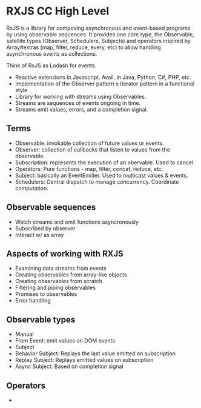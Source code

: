 # RXJS CC High Level

RxJS is a library for composing asynchronous and event-based programs by using observable sequences. It provides one core type, the Observable, satellite types (Observer, Schedulers, Subjects) and operators inspired by Array#extras (map, filter, reduce, every, etc) to allow handling asynchronous events as collections.

Think of RxJS as Lodash for events.

- Reactive extensions in Javascript. Avail. in Java, Python, C#, PHP, etc.
- Implementation of the Observer pattern x Iterator pattern in a functional style.
- Library for working with streams using Observables.
- Streams are sequences of events ongoing in time.
- Streams emit values, errors, and a completion signal.

## Terms

- Observable: invokable collection of future values or events.
- Observer: collection of callbacks that listen to values from the observable.
- Subscription: represents the execution of an obervable. Used to cancel.
- Operators: Pure functions - map, filter, concat, reduce, etc.
- Subject: basically an EventEmiiter. Used to multicast values & events.
- Schedulers: Central dispatch to manage concurrency. Coordinate computation.

## Observable sequences

- Watch streams and emit functions asyncronously
- Subscribed by observer
- Interact w/ as array

## Aspects of working with RXJS

- Examining data streams from events
- Creating observables from array-like objects
- Creating observables from scratch
- Filtering and piping observables
- Promises to observables
- Error handling

## Observable types

- Manual
- From Event: emit values on DOM events
- Subject
- Behavior Subject: Replays the last value emitted on subscription
- Replay Subject: Replays emitted values on subscription
- Async Subject: Based on completion signal

## Operators

-